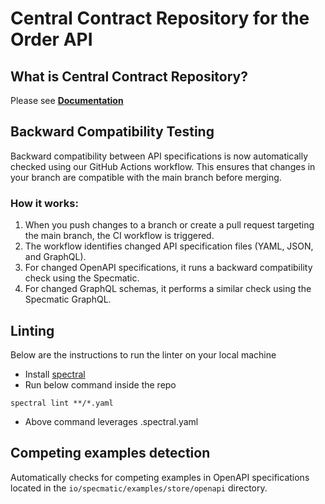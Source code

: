 # Central Contract Repository for the Order API

## What is Central Contract Repository?

Please see **[Documentation](https://specmatic.io/documentation/central_contract_repository.html)**

## Backward Compatibility Testing

Backward compatibility between API specifications is now automatically checked using our GitHub Actions workflow. This ensures that changes in your branch are compatible with the main branch before merging.

### How it works:

1. When you push changes to a branch or create a pull request targeting the main branch, the CI workflow is triggered.
2. The workflow identifies changed API specification files (YAML, JSON, and GraphQL).
3. For changed OpenAPI specifications, it runs a backward compatibility check using the Specmatic.
4. For changed GraphQL schemas, it performs a similar check using the Specmatic GraphQL.

## Linting

Below are the instructions to run the linter on your local machine

* Install [spectral](https://github.com/stoplightio/spectral#-installation-and-usage)
* Run below command inside the repo
```
spectral lint **/*.yaml 
```
* Above command leverages .spectral.yaml

## Competing examples detection 

Automatically checks for competing examples in OpenAPI specifications located in the `io/specmatic/examples/store/openapi` directory.